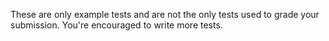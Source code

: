 These are only example tests and are not the only tests used to grade your
submission. You're encouraged to write more tests.
